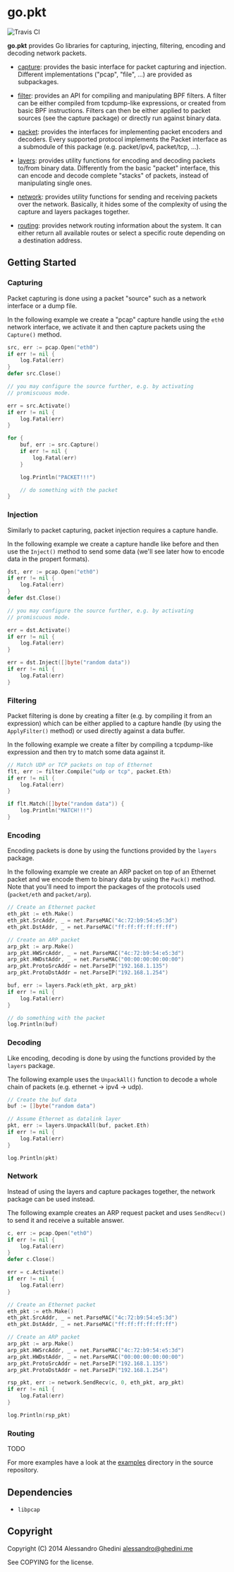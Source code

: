 # go.pkt

![Travis CI](https://secure.travis-ci.org/ghedo/go.pkt.png)

**go.pkt** provides Go libraries for capturing, injecting, filtering, encoding and
decoding network packets.

- [capture][capture]: provides the basic interface for packet capturing and
  injection. Different implementations ("pcap", "file", ...) are provided as
  subpackages.

- [filter][filter]: provides an API for compiling and manipulating BPF filters.
  A filter can be either compiled from tcpdump-like expressions, or created from
  basic BPF instructions. Filters can then be either applied to packet sources
  (see the capture package) or directly run against binary data.

- [packet][packet]: provides the interfaces for implementing packet encoders
  and decoders. Every supported protocol implements the Packet interface as a
  submodule of this package (e.g. packet/ipv4, packet/tcp, ...).

- [layers][layers]: provides utility functions for encoding and decoding
  packets to/from binary data. Differently from the basic "packet" interface,
  this can encode and decode complete "stacks" of packets, instead of
  manipulating single ones.

- [network][network]: provides utility functions for sending and receiving
  packets over the network. Basically, it hides some of the complexity of using
  the capture and layers packages together.

- [routing][routing]: provides network routing information about the system. It
  can either return all available routes or select a specific route depending on
  a destination address.

[capture]: http://godoc.org/github.com/MaxAFriedrich/go.pkt/capture
[filter]: http://godoc.org/github.com/MaxAFriedrich/go.pkt/filter
[packet]: http://godoc.org/github.com/MaxAFriedrich/go.pkt/packet
[layers]: http://godoc.org/github.com/MaxAFriedrich/go.pkt/layers
[network]: http://godoc.org/github.com/MaxAFriedrich/go.pkt/network
[routing]: http://godoc.org/github.com/MaxAFriedrich/go.pkt/routing

## Getting Started

### Capturing

Packet capturing is done using a packet "source" such as a network interface or
a dump file.

In the following example we create a "pcap" capture handle using the `eth0`
network interface, we activate it and then capture packets using the `Capture()`
method.

```go
src, err := pcap.Open("eth0")
if err != nil {
	log.Fatal(err)
}
defer src.Close()

// you may configure the source further, e.g. by activating
// promiscuous mode.

err = src.Activate()
if err != nil {
	log.Fatal(err)
}

for {
	buf, err := src.Capture()
	if err != nil {
		log.Fatal(err)
	}

	log.Println("PACKET!!!")

	// do something with the packet
}
```

### Injection

Similarly to packet capturing, packet injection requires a capture handle.

In the following example we create a capture handle like before and then use
the `Inject()` method to send some data (we'll see later how to encode data in
the propert formats).

```go
dst, err := pcap.Open("eth0")
if err != nil {
	log.Fatal(err)
}
defer dst.Close()

// you may configure the source further, e.g. by activating
// promiscuous mode.

err = dst.Activate()
if err != nil {
	log.Fatal(err)
}

err = dst.Inject([]byte("random data"))
if err != nil {
	log.Fatal(err)
}
```

### Filtering

Packet filtering is done by creating a filter (e.g. by compiling it from an
expression) which can be either applied to a capture handle (by using the
`ApplyFilter()` method) or used directly against a data buffer.

In the following example we create a filter by compiling a tcpdump-like
expression and then try to match some data against it.

```go
// Match UDP or TCP packets on top of Ethernet
flt, err := filter.Compile("udp or tcp", packet.Eth)
if err != nil {
	log.Fatal(err)
}

if flt.Match([]byte("random data")) {
	log.Println("MATCH!!!")
}
```

### Encoding

Encoding packets is done by using the functions provided by the `layers`
package.

In the following example we create an ARP packet on top of an Ethernet packet
and we encode them to binary data by using the `Pack()` method. Note that you'll
need to import the packages of the protocols used (`packet/eth` and `packet/arp`).

```go
// Create an Ethernet packet
eth_pkt := eth.Make()
eth_pkt.SrcAddr, _ = net.ParseMAC("4c:72:b9:54:e5:3d")
eth_pkt.DstAddr, _ = net.ParseMAC("ff:ff:ff:ff:ff:ff")

// Create an ARP packet
arp_pkt := arp.Make()
arp_pkt.HWSrcAddr, _ = net.ParseMAC("4c:72:b9:54:e5:3d")
arp_pkt.HWDstAddr, _ = net.ParseMAC("00:00:00:00:00:00")
arp_pkt.ProtoSrcAddr = net.ParseIP("192.168.1.135")
arp_pkt.ProtoDstAddr = net.ParseIP("192.168.1.254")

buf, err := layers.Pack(eth_pkt, arp_pkt)
if err != nil {
	log.Fatal(err)
}

// do something with the packet
log.Println(buf)
```

### Decoding

Like encoding, decoding is done by using the functions provided by the `layers`
package.

The following example uses the `UnpackAll()` function to decode a whole chain of
packets (e.g. ethernet -> ipv4 -> udp).

```go
// Create the buf data
buf := []byte("random data")

// Assume Ethernet as datalink layer
pkt, err := layers.UnpackAll(buf, packet.Eth)
if err != nil {
	log.Fatal(err)
}

log.Println(pkt)
```

### Network

Instead of using the layers and capture packages together, the network package
can be used instead.

The following example creates an ARP request packet and uses `SendRecv()` to
send it and receive a suitable answer.

```go
c, err := pcap.Open("eth0")
if err != nil {
	log.Fatal(err)
}
defer c.Close()

err = c.Activate()
if err != nil {
	log.Fatal(err)
}

// Create an Ethernet packet
eth_pkt := eth.Make()
eth_pkt.SrcAddr, _ = net.ParseMAC("4c:72:b9:54:e5:3d")
eth_pkt.DstAddr, _ = net.ParseMAC("ff:ff:ff:ff:ff:ff")

// Create an ARP packet
arp_pkt := arp.Make()
arp_pkt.HWSrcAddr, _ = net.ParseMAC("4c:72:b9:54:e5:3d")
arp_pkt.HWDstAddr, _ = net.ParseMAC("00:00:00:00:00:00")
arp_pkt.ProtoSrcAddr = net.ParseIP("192.168.1.135")
arp_pkt.ProtoDstAddr = net.ParseIP("192.168.1.254")

rsp_pkt, err := network.SendRecv(c, 0, eth_pkt, arp_pkt)
if err != nil {
	log.Fatal(err)
}

log.Println(rsp_pkt)
```

### Routing

TODO

For more examples have a look at the [examples](examples/) directory in the
source repository.

## Dependencies

- `libpcap`

## Copyright

Copyright (C) 2014 Alessandro Ghedini <alessandro@ghedini.me>

See COPYING for the license.

